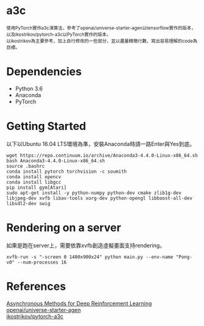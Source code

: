 # a3c

<sub>使用PyTorch實作a3c演算法，參考了openai/universe-starter-agen以tensorflow實作的版本，以及ikostrikov/pytorch-a3c以PyTorch實作的版本。  
以ikostrikov為主要參考，加上自行修改的一些部分，並以盡量精簡行數、寫出容易理解的code為目標。</sub>

# Dependencies

* Python 3.6
* Anaconda
* PyTorch

# Getting Started

以下以Ubuntu 16.04 LTS環境為準，安裝Anaconda時請一路Enter與Yes到底。

```
wget https://repo.continuum.io/archive/Anaconda3-4.4.0-Linux-x86_64.sh
bash Anaconda3-4.4.0-Linux-x86_64.sh
source .bashrc
conda install pytorch torchvision -c soumith
conda install opencv
conda install libgcc
pip install gym[Atari]
sudo apt-get install -y python-numpy python-dev cmake zlib1g-dev libjpeg-dev xvfb libav-tools xorg-dev python-opengl libboost-all-dev libsdl2-dev swig
```

# Rendering on a server

如果是跑在server上，需要依靠xvfb創造虛擬畫面支持rendering。

```
xvfb-run -s "-screen 0 1400x900x24" python main.py --env-name "Pong-v0" --num-processes 16
```

# References

[Asynchronous Methods for Deep Reinforcement Learning](https://arxiv.org/abs/1602.01783)  
[openai/universe-starter-agen](https://github.com/openai/universe-starter-agent)  
[ikostrikov/pytorch-a3c](https://github.com/ikostrikov/pytorch-a3c)
